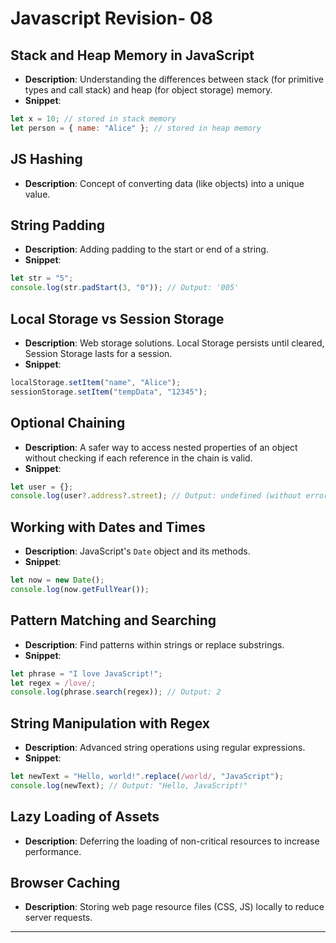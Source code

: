 # Javascript Revision- 08

## Stack and Heap Memory in JavaScript

- **Description**: Understanding the differences between stack (for primitive types and call stack) and heap (for object storage) memory.
- **Snippet**:

```javascript
let x = 10; // stored in stack memory
let person = { name: "Alice" }; // stored in heap memory
```

## JS Hashing

- **Description**: Concept of converting data (like objects) into a unique value.

## String Padding

- **Description**: Adding padding to the start or end of a string.
- **Snippet**:

```javascript
let str = "5";
console.log(str.padStart(3, "0")); // Output: '005'
```

## Local Storage vs Session Storage

- **Description**: Web storage solutions. Local Storage persists until cleared, Session Storage lasts for a session.
- **Snippet**:

```javascript
localStorage.setItem("name", "Alice");
sessionStorage.setItem("tempData", "12345");
```

## Optional Chaining

- **Description**: A safer way to access nested properties of an object without checking if each reference in the chain is valid.
- **Snippet**:

```javascript
let user = {};
console.log(user?.address?.street); // Output: undefined (without errors)
```

## Working with Dates and Times

- **Description**: JavaScript's `Date` object and its methods.
- **Snippet**:

```javascript
let now = new Date();
console.log(now.getFullYear());
```

## Pattern Matching and Searching

- **Description**: Find patterns within strings or replace substrings.
- **Snippet**:

```javascript
let phrase = "I love JavaScript!";
let regex = /love/;
console.log(phrase.search(regex)); // Output: 2
```

## String Manipulation with Regex

- **Description**: Advanced string operations using regular expressions.
- **Snippet**:

```javascript
let newText = "Hello, world!".replace(/world/, "JavaScript");
console.log(newText); // Output: "Hello, JavaScript!"
```

## Lazy Loading of Assets

- **Description**: Deferring the loading of non-critical resources to increase performance.

## Browser Caching

- **Description**: Storing web page resource files (CSS, JS) locally to reduce server requests.

---
